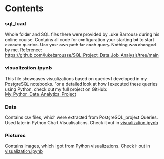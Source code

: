 # Contents

### sql_load
Whole folder and SQL files there were provided by Luke Barrouse during his online course.
Contains all code for configuration your starting bd to start execute queries.
Use your own path for each query.
Nothing was changed by me.
Reference: https://github.com/lukebarousse/SQL_Project_Data_Job_Analysis/tree/main

### visualization.ipynb
This file showcases visualizations based on queries I developed in my PostgreSQL notebooks. 
For a detailed look at how I executed these queries using Python, check out my full project on GitHub: [My_Python_Data_Analytics_Project](https://github.com/DamtanX/My_Python_Data_Analytics_Project)

### Data
Contains csv files, which were extracted from PostgreSQL_project Queries. Used later in Python Chart Visualisations. Check it out in [visualization.ipynb](visualization.ipynb)

### Pictures
Contains images, which I got from Python visualizations. Check it out in [visualization.ipynb](visualization.ipynb)
